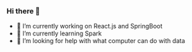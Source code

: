 ### Hi there 👋

- 🔭 I’m currently working on React.js and SpringBoot
- 🌱 I’m currently learning Spark
- 🤔 I’m looking for help with what computer can do with data
